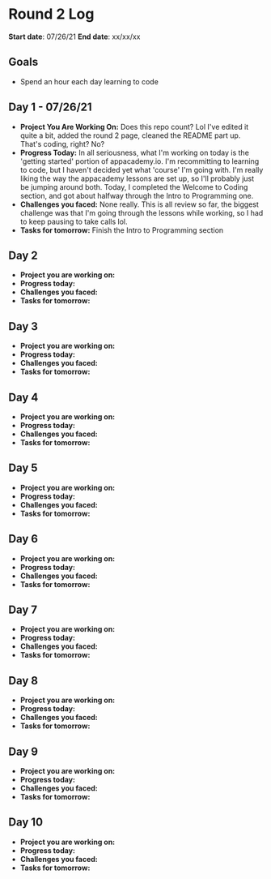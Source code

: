 # Round 2 Log

**Start date**: 07/26/21
**End date**: xx/xx/xx

## Goals

-   Spend an hour each day learning to code

## Day 1 - 07/26/21

-   **Project You Are Working On:** Does this repo count? Lol I've edited it quite a bit, added the round 2 page, cleaned the README part up. That's coding, right? No?
-   **Progress Today:** In all seriousness, what I'm working on today is the 'getting started' portion of appacademy.io. I'm recommitting to learning to code, but I haven't decided yet what 'course' I'm going with. I'm really liking the way the appacademy lessons are set up, so I'll probably just be jumping around both. Today, I completed the Welcome to Coding section, and got about halfway through the Intro to Programming one.
-   **Challenges you faced:** None really. This is all review so far, the biggest challenge was that I'm going through the lessons while working, so I had to keep pausing to take calls lol.
-   **Tasks for tomorrow:** Finish the Intro to Programming section

## Day 2

-   **Project you are working on:**
-   **Progress today:**
-   **Challenges you faced:**
-   **Tasks for tomorrow:**

## Day 3

-   **Project you are working on:**
-   **Progress today:**
-   **Challenges you faced:**
-   **Tasks for tomorrow:**

## Day 4

-   **Project you are working on:**
-   **Progress today:**
-   **Challenges you faced:**
-   **Tasks for tomorrow:**

## Day 5

-   **Project you are working on:**
-   **Progress today:**
-   **Challenges you faced:**
-   **Tasks for tomorrow:**

## Day 6

-   **Project you are working on:**
-   **Progress today:**
-   **Challenges you faced:**
-   **Tasks for tomorrow:**

## Day 7

-   **Project you are working on:**
-   **Progress today:**
-   **Challenges you faced:**
-   **Tasks for tomorrow:**

## Day 8

-   **Project you are working on:**
-   **Progress today:**
-   **Challenges you faced:**
-   **Tasks for tomorrow:**

## Day 9

-   **Project you are working on:**
-   **Progress today:**
-   **Challenges you faced:**
-   **Tasks for tomorrow:**

## Day 10

-   **Project you are working on:**
-   **Progress today:**
-   **Challenges you faced:**
-   **Tasks for tomorrow:**

